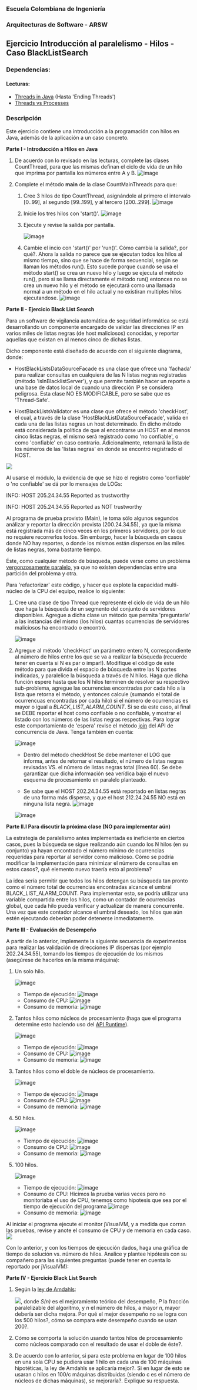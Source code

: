 
### Escuela Colombiana de Ingeniería
### Arquitecturas de Software - ARSW
## Ejercicio Introducción al paralelismo - Hilos - Caso BlackListSearch


### Dependencias:
####   Lecturas:
*  [Threads in Java](http://beginnersbook.com/2013/03/java-threads/)  (Hasta 'Ending Threads')
*  [Threads vs Processes]( http://cs-fundamentals.com/tech-interview/java/differences-between-thread-and-process-in-java.php)

### Descripción
  Este ejercicio contiene una introducción a la programación con hilos en Java, además de la aplicación a un caso concreto.
  

**Parte I - Introducción a Hilos en Java**

1. De acuerdo con lo revisado en las lecturas, complete las clases CountThread, para que las mismas definan el ciclo de vida de un hilo que imprima por pantalla los números entre A y B.
![image](https://github.com/user-attachments/assets/8c423397-b39a-4cfe-94b2-e51b8cab7acf)

2. Complete el método __main__ de la clase CountMainThreads para que:
	1. Cree 3 hilos de tipo CountThread, asignándole al primero el intervalo [0..99], al segundo [99..199], y al tercero [200..299].
   	![image](https://github.com/user-attachments/assets/a4efe454-4853-439f-8ab8-1a9e30d3b66b)
	2. Inicie los tres hilos con 'start()'.
	   ![image](https://github.com/user-attachments/assets/fa35af48-31b2-42df-a4b6-0101d3c275dd)
 	3. Ejecute y revise la salida por pantalla.
   
        ![image](https://github.com/user-attachments/assets/a41ecf8c-6db7-4958-af4c-579de78952c4)
 	4. Cambie el incio con 'start()' por 'run()'. Cómo cambia la salida?, por qué?.
     	Ahora la salida no parece que se ejecutan todos los hilos al mismo tiempo, sino que se hace de forma secuencial, según se llaman los métodos run(). Esto sucede porque cuando se usa el método start() se crea un nuevo hilo y luego se ejecuta el método run(), pero 	si se llama directamente el método run() entonces no se crea un nuevo hilo y el método se ejecutará como una llamada normal a un método en el hilo actual y no existiran multiples hilos ejecutandose.
	![image](https://github.com/user-attachments/assets/7f98fb85-7186-4223-9e5e-8cb024a246fe)

**Parte II - Ejercicio Black List Search**


Para un software de vigilancia automática de seguridad informática se está desarrollando un componente encargado de validar las direcciones IP en varios miles de listas negras (de host maliciosos) conocidas, y reportar aquellas que existan en al menos cinco de dichas listas. 

Dicho componente está diseñado de acuerdo con el siguiente diagrama, donde:

- HostBlackListsDataSourceFacade es una clase que ofrece una 'fachada' para realizar consultas en cualquiera de las N listas negras registradas (método 'isInBlacklistServer'), y que permite también hacer un reporte a una base de datos local de cuando una dirección IP se considera peligrosa. Esta clase NO ES MODIFICABLE, pero se sabe que es 'Thread-Safe'.

- HostBlackListsValidator es una clase que ofrece el método 'checkHost', el cual, a través de la clase 'HostBlackListDataSourceFacade', valida en cada una de las listas negras un host determinado. En dicho método está considerada la política de que al encontrarse un HOST en al menos cinco listas negras, el mismo será registrado como 'no confiable', o como 'confiable' en caso contrario. Adicionalmente, retornará la lista de los números de las 'listas negras' en donde se encontró registrado el HOST.

![](img/Model.png)

Al usarse el módulo, la evidencia de que se hizo el registro como 'confiable' o 'no confiable' se dá por lo mensajes de LOGs:

INFO: HOST 205.24.34.55 Reported as trustworthy

INFO: HOST 205.24.34.55 Reported as NOT trustworthy


Al programa de prueba provisto (Main), le toma sólo algunos segundos análizar y reportar la dirección provista (200.24.34.55), ya que la misma está registrada más de cinco veces en los primeros servidores, por lo que no requiere recorrerlos todos. Sin embargo, hacer la búsqueda en casos donde NO hay reportes, o donde los mismos están dispersos en las miles de listas negras, toma bastante tiempo.

Éste, como cualquier método de búsqueda, puede verse como un problema [vergonzosamente paralelo](https://en.wikipedia.org/wiki/Embarrassingly_parallel), ya que no existen dependencias entre una partición del problema y otra.

Para 'refactorizar' este código, y hacer que explote la capacidad multi-núcleo de la CPU del equipo, realice lo siguiente:

1. Cree una clase de tipo Thread que represente el ciclo de vida de un hilo que haga la búsqueda de un segmento del conjunto de servidores disponibles. Agregue a dicha clase un método que permita 'preguntarle' a las instancias del mismo (los hilos) cuantas ocurrencias de servidores maliciosos ha encontrado o encontró.
   
    ![image](https://github.com/user-attachments/assets/d220ce24-c337-4fa1-8b71-c723763904a0)


2. Agregue al método 'checkHost' un parámetro entero N, correspondiente al número de hilos entre los que se va a realizar la búsqueda (recuerde tener en cuenta si N es par o impar!). Modifique el código de este método para que divida el espacio de búsqueda entre las N partes indicadas, y paralelice la búsqueda a través de N hilos. Haga que dicha función espere hasta que los N hilos terminen de resolver su respectivo sub-problema, agregue las ocurrencias encontradas por cada hilo a la lista que retorna el método, y entonces calcule (sumando el total de ocurrencuas encontradas por cada hilo) si el número de ocurrencias es mayor o igual a _BLACK_LIST_ALARM_COUNT_. Si se da este caso, al final se DEBE reportar el host como confiable o no confiable, y mostrar el listado con los números de las listas negras respectivas. Para lograr este comportamiento de 'espera' revise el método [join](https://docs.oracle.com/javase/tutorial/essential/concurrency/join.html) del API de concurrencia de Java. Tenga también en cuenta:

    ![image](https://github.com/user-attachments/assets/157507ba-16e2-4ef0-875d-4d0079dd500b)

	* Dentro del método checkHost Se debe mantener el LOG que informa, antes de retornar el resultado, el número de listas negras revisadas VS. el número de listas negras total (línea 60). Se debe garantizar que dicha información sea verídica bajo el nuevo esquema de procesamiento en paralelo planteado.

	* Se sabe que el HOST 202.24.34.55 está reportado en listas negras de una forma más dispersa, y que el host 212.24.24.55 NO está en ninguna lista negra.
    ![image](https://github.com/user-attachments/assets/3c43310b-c0f5-433b-8a64-0ad2862ff6eb)

    ![image](https://github.com/user-attachments/assets/a1867b29-9787-4b3b-be75-7c3cda6a7c10)



**Parte II.I Para discutir la próxima clase (NO para implementar aún)**

La estrategia de paralelismo antes implementada es ineficiente en ciertos casos, pues la búsqueda se sigue realizando aún cuando los N hilos (en su conjunto) ya hayan encontrado el número mínimo de ocurrencias requeridas para reportar al servidor como malicioso. Cómo se podría modificar la implementación para minimizar el número de consultas en estos casos?, qué elemento nuevo traería esto al problema?

La idea sería permitir que todos los hilos detengan su búsqueda tan pronto como el número total de ocurrencias encontradas alcance el umbral BLACK_LIST_ALARM_COUNT. Para implementar esto, se podría utilizar una variable compartida entre los hilos, como un contador de ocurrencias global, que cada hilo pueda verificar y actualizar de manera concurrente. Una vez que este contador alcance el umbral deseado, los hilos que aún estén ejecutando deberían poder detenerse inmediatamente.

**Parte III - Evaluación de Desempeño**

A partir de lo anterior, implemente la siguiente secuencia de experimentos para realizar las validación de direcciones IP dispersas (por ejemplo 202.24.34.55), tomando los tiempos de ejecución de los mismos (asegúrese de hacerlos en la misma máquina):

1. Un solo hilo.
	
 	![image](https://github.com/user-attachments/assets/1f3af80c-4375-4483-a86b-ad524b57a71c)
 	- Tiempo de ejecución:
	![image](https://github.com/user-attachments/assets/4da9ce95-b29b-4208-a7e9-37ec37738eb8)
	- Consumo de CPU:
	![image](https://github.com/user-attachments/assets/4616a8c8-22aa-4d8a-a2b3-c14f55ae0fe7)
  	- Consumo de memoria:
     	![image](https://github.com/user-attachments/assets/6f96347a-5f32-4add-bf9e-0db578e036e5)
2. Tantos hilos como núcleos de procesamiento (haga que el programa determine esto haciendo uso del [API Runtime](https://docs.oracle.com/javase/7/docs/api/java/lang/Runtime.html)).
	
 	![image](https://github.com/user-attachments/assets/565e02fb-78cb-4637-8a4d-2c32d3b18505)
 	- Tiempo de ejecución:
	![image](https://github.com/user-attachments/assets/1929fbca-0389-4d43-8498-575ee2f89ffd)
	- Consumo de CPU:
	![image](https://github.com/user-attachments/assets/a1322f8b-d2a8-4b29-bf61-92d3ad8fdc08)
  	- Consumo de memoria:
     	![image](https://github.com/user-attachments/assets/55ff2feb-4c85-4c7d-90c8-d1e88fee09d0)
3. Tantos hilos como el doble de núcleos de procesamiento.
	
 	![image](https://github.com/user-attachments/assets/278d5110-38d1-43bb-8571-91cbf608cbba)
 	- Tiempo de ejecución:
	![image](https://github.com/user-attachments/assets/9babd91b-3d2f-4f1d-b0d7-8740b3ddc487)
	- Consumo de CPU:
	![image](https://github.com/user-attachments/assets/c59fccaa-b5f6-4ec1-991e-eb1369e8f1c9)
  	- Consumo de memoria:
     	![image](https://github.com/user-attachments/assets/fd59b650-2e15-45e0-824a-60e0843d9c23)
4. 50 hilos.
	
 	![image](https://github.com/user-attachments/assets/9e74ed68-f52b-45f8-8694-464e4b4943ba)
 	- Tiempo de ejecución:
	![image](https://github.com/user-attachments/assets/04139e86-c70e-4bb8-a6e4-007537cb3adf)
	- Consumo de CPU:
	![image](https://github.com/user-attachments/assets/7e2a9136-4799-461f-a5b2-4c4b06d025dd)
  	- Consumo de memoria:
     	![image](https://github.com/user-attachments/assets/bb0cac83-4fb4-4d02-8a17-f280e0c84079)
	
5. 100 hilos.
   
	![image](https://github.com/user-attachments/assets/5432d8ad-37e1-4214-9de4-d4918e379c8f)
 	- Tiempo de ejecución:
	![image](https://github.com/user-attachments/assets/a5daade4-a53c-43c1-b46c-78daa3131b5d)
	- Consumo de CPU:
	Hicimos la prueba varias veces pero no monitoriaba el uso de CPU, tenemos como hipotesis que sea por el tiempo de ejecución del programa
	![image](https://github.com/user-attachments/assets/c596d72a-8c92-4b9e-9e8f-e5e5391bf539)
  	- Consumo de memoria:
     	![image](https://github.com/user-attachments/assets/e328db30-27a7-4086-bbda-dbbb5bbed48d)

Al iniciar el programa ejecute el monitor jVisualVM, y a medida que corran las pruebas, revise y anote el consumo de CPU y de memoria en cada caso. ![](img/jvisualvm.png)

Con lo anterior, y con los tiempos de ejecución dados, haga una gráfica de tiempo de solución vs. número de hilos. Analice y plantee hipótesis con su compañero para las siguientes preguntas (puede tener en cuenta lo reportado por jVisualVM):

**Parte IV - Ejercicio Black List Search**

1. Según la [ley de Amdahls](https://www.pugetsystems.com/labs/articles/Estimating-CPU-Performance-using-Amdahls-Law-619/#WhatisAmdahlsLaw?):

	![](img/ahmdahls.png), donde _S(n)_ es el mejoramiento teórico del desempeño, _P_ la fracción paralelizable del algoritmo, y _n_ el número de hilos, a mayor _n_, mayor debería ser dicha mejora. Por qué el mejor desempeño no se logra con los 500 hilos?, cómo se compara este desempeño cuando se usan 200?. 

2. Cómo se comporta la solución usando tantos hilos de procesamiento como núcleos comparado con el resultado de usar el doble de éste?.

3. De acuerdo con lo anterior, si para este problema en lugar de 100 hilos en una sola CPU se pudiera usar 1 hilo en cada una de 100 máquinas hipotéticas, la ley de Amdahls se aplicaría mejor?. Si en lugar de esto se usaran c hilos en 100/c máquinas distribuidas (siendo c es el número de núcleos de dichas máquinas), se mejoraría?. Explique su respuesta.



